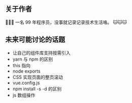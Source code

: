## 关于作者

🎉🎉🎉 一名 99 年程序员，没事就记录记录技术生活咯。 🐱🐱🐱

## 未来可能讨论的话题

- 让自己的组件库支持按需引入
- yarn 与 npm 的区别
- this 指向
- node exports
- CSS 实现页面的整页滚动
- vue.config.js
- npm install -s -d 的区别
- js 数组操作
